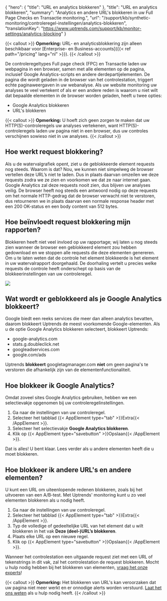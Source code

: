 {
  "hero": {
    "title": "URL en analytics blokkeren"
  },
  "title": "URL en analytics blokkeren",
  "summary": "Analytics en andere URL's blokkeren in uw Full Page Checks en Transactie monitoring.",
  "url": "/support/kb/synthetic-monitoring/controleregel-instellingen/analytics-blokkeren",
  "translationKey": "https://www.uptrends.com/support/kb/monitor-settings/analytics-blocking"
}

{{< callout >}}
**Opmerking:** URL- en analyticsblokkering zijn alleen beschikbaar voor [Enterprise- en Business-accounts]({{< ref path="/pricing" lang="nl" >}}).
{{< /callout >}}

De controleregeltypes Full page check (FPC) en Transactie laden uw webpagina in een browser, samen met alle elementen op de pagina, inclusief Google Analytics-scripts en andere derdepartijelementen. De pagina die wordt geladen in de browser van het controlestation, triggert echte paginaweergaven in uw webanalyse. Als uw website monitoring uw analyses te veel vertekent of als er een andere reden is waarom u niet wilt dat bepaalde elementen in de browser worden geladen, heeft u twee opties:

-   Google Analytics blokkeren
-   URL's blokkeren

{{< callout >}}
**Opmerking:** U hoeft zich geen zorgen te maken dat uw HTTP(S)-controleregels uw analyses vertekenen, want HTTP(S)-controleregels laden uw pagina niet in een browser, dus uw controles verschijnen sowieso niet in uw analyses.
{{< /callout >}}

## Hoe werkt request blokkering?

Als u de watervalgrafiek opent, ziet u de geblokkeerde element requests nog steeds. Waarom is dat? Nou, we kunnen niet simpelweg de browser vertellen deze URL’s niet te laden. Dus in plaats daarvan omzeilen we deze requests zodra we ze zien en voorkomen we dat ze naar internet gaan. Google Analytics zal deze requests nooit zien, dus blijven uw analyses veilig. De browser heeft nog steeds een antwoord nodig op deze requests om het normale HTTP-gedrag dat de browser verwacht niet te verstoren, dus retourneren we in plaats daarvan een normale response header met een 200 OK-status en een body content van 512 bytes.

## Hoe beïnvloedt request blokkering mijn rapporten?

Blokkeren heeft niet veel invloed op uw rapportage; wij laten u nog steeds zien wanneer de browser een geblokkeerd element zou hebben gedownload en we stoppen alle requests die deze elementen genereren. Om u te laten weten dat de controle het element blokkeerde is het element in uw watervalrapport doorgehaald. De doorhaling vertelt u precies welke requests de controle heeft onderschept op basis van de blokkeerinstellingen van uw controleregel.

![](/img/content/e13feb2b-6a95-479e-92aa-eea4deac6169.png)

## Wat wordt er geblokkeerd als je Google Analytics blokkeert?

Google biedt een reeks services die meer dan alleen analytics bevatten, daarom blokkeert Uptrends de meest voorkomende Google-elementen. Als u de optie Google Analytics blokkeren selecteert, blokkeert Uptrends:

-   google-analytics.com
-   stats.g.doubleclick.net
-   googleadservices.com
-   google.com/ads

Uptrends **blokkeert** googletagmanager.com **niet** om geen pagina's te verstoren die afhankelijk zijn van de elementenfunctionaliteit.

## Hoe blokkeer ik Google Analytics?

Omdat zoveel sites Google Analytics gebruiken, hebben we een selectievakje opgenomen bij uw controleregelinstellingen.

1.  Ga naar de instellingen van uw controleregel.
2.  Selecteer het tabblad {{< AppElement type="tab" >}}Extra{{< /AppElement >}}.
3.  Selecteer het selectievakje **Google Analytics blokkeren**.
4.  Klik op {{< AppElement type="savebutton" >}}Opslaan{{< /AppElement >}}.

Dat is alles! U bent klaar. Lees verder als u andere elementen heeft die u moet blokkeren.

## Hoe blokkeer ik andere URL's en andere elementen?

U kunt een URL om uiteenlopende redenen blokkeren, zoals bij het uitvoeren van een A/B-test. Met Uptrends' monitoring kunt u zo veel elementen blokkeren als u nodig heeft.

1.  Ga naar de instellingen van uw controleregel.
2.  Selecteer het tabblad {{< AppElement type="tab" >}}Extra{{< /AppElement >}}.
3.  Typ de volledige of gedeeltelijke URL van het element dat u wilt blokkeren in het vak **Deze (deel-)URL’s blokkeren**.
4.  Plaats elke URL op een nieuwe regel.
5.  Klik op {{< AppElement type="savebutton" >}}Opslaan{{< /AppElement >}}.

Wanneer het controlestation een uitgaande request ziet met een URL of tekenstrings in dit vak, zal het controlestation de request blokkeren. Mocht u hulp nodig hebben bij het blokkeren van elementen, [vraag het onze experts](/contact)!

{{< callout >}}
**Opmerking:** Het blokkeren van URL's kan veroorzaken dat uw pagina niet meer werkt en er onnodige alerts worden verstuurd. [Laat het ons weten](/contact) als u hulp nodig heeft.
{{< /callout >}}
